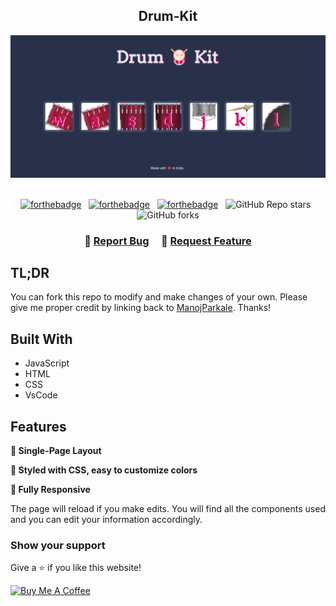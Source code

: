 <h2 align="center">
Drum-Kit <br/>
</h2>
<div align="center">
  <img alt="Demo" src="./drum-kit.png" />
</div>

<br/>

<center>
 
[![forthebadge](https://forthebadge.com/images/badges/made-with-javascript.svg)](https://forthebadge.com) &nbsp;
[![forthebadge](https://forthebadge.com/images/badges/made-with-html.svg)](https://forthebadge.com) &nbsp;
[![forthebadge](https://forthebadge.com/images/badges/made-with-css.svg)](https://forthebadge.com) &nbsp;
![GitHub Repo stars](https://img.shields.io/github/stars/ManojParkale/Drum-Kit?color=red&logo=github&style=for-the-badge) &nbsp;
![GitHub forks](https://img.shields.io/github/forks/ManojParkale/Drum-Kit?color=red&logo=github&style=for-the-badge)

</center>

<h3 align="center">
    🔹
    <a href="https://github.com/ManojParkale/Drum-Kit/issues">Report Bug</a> &nbsp; &nbsp;
    🔹
    <a href="https://github.com/ManojParkale/Drum-Kit/issues">Request Feature</a>
</h3>

## TL;DR

You can fork this repo to modify and make changes of your own. Please give me proper credit by linking back to [ManojParkale](https://github.com/ManojParkale/Drum-Kit). Thanks!

## Built With

- JavaScript
- HTML
- CSS
- VsCode

## Features

**📖   Single-Page Layout**

**🎨 Styled with CSS, easy to customize colors**

**📱 Fully Responsive**

The page will reload if you make edits.
You will find all the components used and you can edit your information accordingly.

### Show your support

Give a ⭐ if you like this website!

<a href="https://www.buymeacoffee.com/ManojParkale" target="_blank"><img src="https://cdn.buymeacoffee.com/buttons/v2/default-violet.png" alt="Buy Me A Coffee" height= "60px" width= "217px" ></a>
